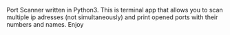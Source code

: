 Port Scanner written in Python3. This is terminal app that allows you to scan multiple ip adresses (not simultaneously) and print opened ports with 
their numbers and names. Enjoy 

